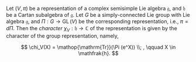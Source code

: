 Let $(V, \pi)$ be a representation of a complex semisimple Lie algebra $\mathfrak{g}$, and $\mathfrak{h}$ be a Cartan subalgebra of $\mathfrak{g}$. Let $G$ be a simply-connected Lie group with Lie algebra $\mathfrak{g}$, and $\Pi: G \to \mathop{\mathrm{GL}}(V)$ be the corresponding representation, i.e., $\pi = d \Pi$. Then the *character* $\chi_V: \mathfrak{h} \to \mathbb{C}$ of the representation is given by the character of the group representation, namely,

$$
\chi_V(X) = \mathop{\mathrm{Tr}}(\Pi (e^X)) \\; , \qquad X \in \mathfrak{h}.
$$
